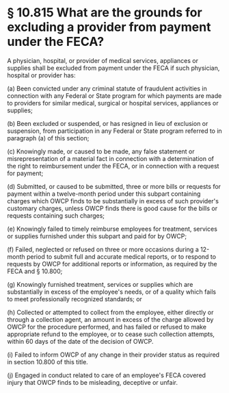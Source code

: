 # § 10.815   What are the grounds for excluding a provider from payment under the FECA?

A physician, hospital, or provider of medical services, appliances or supplies shall be excluded from payment under the FECA if such physician, hospital or provider has:


(a) Been convicted under any criminal statute of fraudulent activities in connection with any Federal or State program for which payments are made to providers for similar medical, surgical or hospital services, appliances or supplies;


(b) Been excluded or suspended, or has resigned in lieu of exclusion or suspension, from participation in any Federal or State program referred to in paragraph (a) of this section;


(c) Knowingly made, or caused to be made, any false statement or misrepresentation of a material fact in connection with a determination of the right to reimbursement under the FECA, or in connection with a request for payment;


(d) Submitted, or caused to be submitted, three or more bills or requests for payment within a twelve-month period under this subpart containing charges which OWCP finds to be substantially in excess of such provider's customary charges, unless OWCP finds there is good cause for the bills or requests containing such charges;


(e) Knowingly failed to timely reimburse employees for treatment, services or supplies furnished under this subpart and paid for by OWCP;


(f) Failed, neglected or refused on three or more occasions during a 12-month period to submit full and accurate medical reports, or to respond to requests by OWCP for additional reports or information, as required by the FECA and § 10.800;


(g) Knowingly furnished treatment, services or supplies which are substantially in excess of the employee's needs, or of a quality which fails to meet professionally recognized standards; or


(h) Collected or attempted to collect from the employee, either directly or through a collection agent, an amount in excess of the charge allowed by OWCP for the procedure performed, and has failed or refused to make appropriate refund to the employee, or to cease such collection attempts, within 60 days of the date of the decision of OWCP.


(i) Failed to inform OWCP of any change in their provider status as required in section 10.800 of this title.


(j) Engaged in conduct related to care of an employee's FECA covered injury that OWCP finds to be misleading, deceptive or unfair.




